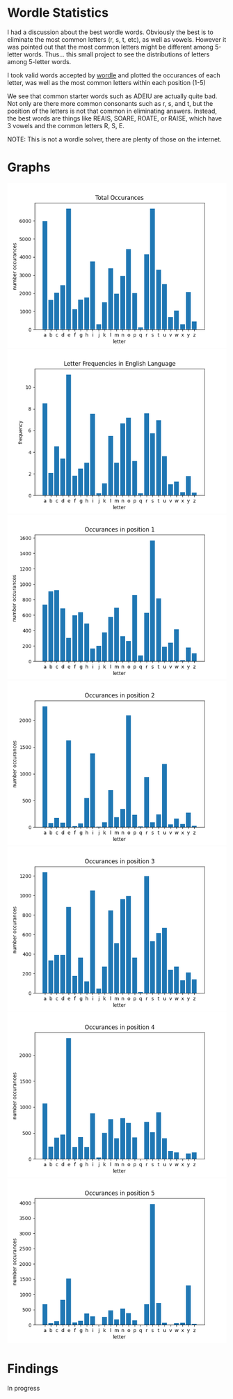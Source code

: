 # Wordle Statistics

I had a discussion about the best wordle words. Obviously the best is to eliminate the most common letters (r, s, t, etc), as well as vowels. However it was pointed out that the most common letters might be different among 5-letter words. Thus... this small project to see the distributions of letters among 5-letter words.

I took valid words accepted by [wordle](https://www.powerlanguage.co.uk/wordle/) and plotted the occurances of each letter, was well as the most common letters within each position (1-5)

We see that common starter words such as ADEIU are actually quite bad. Not only are there more common consonants such as r, s, and t, but the position of the letters is not that common in eliminating answers. Instead, the best words are things like REAIS, SOARE, ROATE, or RAISE, which have 3 vowels and the common letters R, S, E. 

NOTE: This is not a wordle solver, there are plenty of those on the internet.

# Graphs

![](total.png)
![](englishTotal.png)
![](1.png)
![](2.png)
![](3.png)
![](4.png)
![](5.png)

# Findings

In progress
